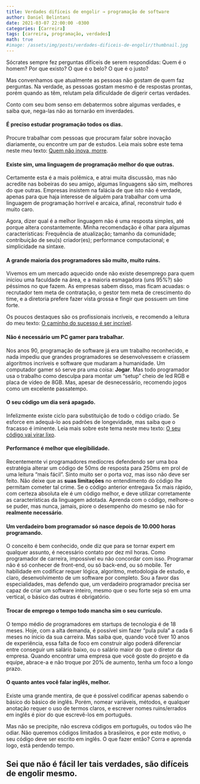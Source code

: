 ```yaml
---
title: Verdades difíceis de engolir → programação de software
author: Daniel Belintani
date: 2021-03-07 22:00:00 -0300
categories: [Carreira]
tags: [carreira, programação, verdades]
math: true
#image: /assets/img/posts/verdades-dificeis-de-engolir/thumbnail.jpg
---
```


Sócrates sempre fez perguntas difíceis de serem respondidas: Quem é o homem? Por que existo? O que é o belo? O que é o justo?

Mas convenhamos que atualmente as pessoas não gostam de quem faz perguntas. Na verdade, as pessoas gostam mesmo é de respostas prontas, porém quando as têm, relutam pela dificuldade de digerir certas verdades.

Conto com seu bom senso em debatermos sobre algumas verdades, e saiba que, nega-las não as tornarão em inverdades.


#### **É preciso estudar programação todos os dias**.

Procure trabalhar com pessoas que procuram falar sobre inovação diariamente, ou encontre um par de estudos. Leia mais sobre este tema neste meu texto: [Quem não inova, morre](https://belintani.com/posts/quem-nao-inova-morre/).


#### **Existe sim, uma linguagem de programação melhor do que outras**.

Certamente esta é a mais polêmica, e atrai muita discussão, mas não acredite nas bobeiras do seu amigo, algumas linguagens são sim, melhores do que outras. Empresas insistem na falácia de que isto não é verdade, apenas para que haja interesse de alguém para trabalhar com uma linguagem de programação horrível e arcaica, afinal, reconstruir tudo é muito caro. 

Agora, dizer qual é a melhor linguagem não é uma resposta simples, até porque altera constantemente. Minha recomendação é olhar para algumas características: Frequência de atualização; tamanho da comunidade; contribuição de seu(s) criador(es); performance computacional; e simplicidade na sintaxe.


#### **A grande maioria dos programadores são muito, muito ruins**.

Vivemos em um mercado aquecido onde não existe desemprego para quem iniciou uma faculdade na área, e a maioria esmagadora (uns 95%?) são péssimos no que fazem. As empresas sabem disso, mas ficam acuadas: o recrutador tem meta de contratação, o gestor tem meta de crescimento do time, e a diretoria prefere fazer vista grossa e fingir que possuem um time forte. 

Os poucos destaques são os profissionais incríveis, e recomendo a leitura do meu texto: [O caminho do sucesso é ser incrível](https://belintani.com/posts/o-caminho-do-sucesso/).

#### **Não é necessário um PC gamer para trabalhar**.

Nos anos 90, programação de software já era um trabalho reconhecido, e nada impediu que grandes programadores se desenvolvessem e criassem algoritmos incríveis e software que mudaram a humanidade. Um computador gamer só serve pra uma coisa: **Jogar**. Mas todo programador usa o trabalho como desculpa para montar um “setup” cheio de led RGB e placa de vídeo de 8GB. Mas, apesar de desnecessário, recomendo jogos como um excelente passatempo.

#### **O seu código um dia será apagado**.

Infelizmente existe ciclo para substituição de todo o código criado. Se esforce em adequá-lo aos padrões de longevidade, mas saiba que o fracasso é iminente. Leia mais sobre este tema neste meu texto: [O seu código vai virar lixo](https://belintani.com/posts/o-seu-codigo-vai-virar-lixo/).

#### **Performance é melhor que elegibilidade**.

Recentemente vi programadores medíocres defendendo ser uma boa estratégia alterar um código de 50ms de resposta para 250ms em prol de uma leitura “mais fácil”. Sinto muito ser o porta voz, mas isso não deve ser feito. Não deixe que as **suas limitações** no entendimento do código lhe permitam cometer tal crime. Se o código anterior entregava 5x mais rápido, com certeza absoluta ele é um código melhor, e deve utilizar corretamente as características da linguagem adotada. Aprenda com o código, melhore-o se puder, mas nunca, jamais, piore o desempenho do mesmo se não for **realmente necessário**.

#### **Um verdadeiro bom programador só nasce depois de 10.000 horas programando**.

O conceito é bem conhecido, onde diz que para se tornar expert em qualquer assunto, é necessário contato por dez mil horas. Como programador de carreira, impossível eu não concordar com isso. Programar não é só conhecer de front-end, ou só back-end, ou só mobile. Ter habilidade em codificar requer lógica, algoritmo, metodologia de estudo, e claro, desenvolvimento de um software por completo. Sou a favor das especialidades, mas defendo que, um verdadeiro programador precisa ser capaz de criar um software inteiro, mesmo que o seu forte seja só em uma vertical, o básico das outras é obrigatório.

#### **Trocar de emprego o tempo todo mancha sim o seu currículo**.

O tempo médio de programadores em startups de tecnologia é de 18 meses. Hoje, com a alta demanda, é possível sim fazer “pula pula” a cada 6 meses no inicio da sua carreira. Mas saiba que, quando você tiver 10 anos de experiência, essa falta de foco em construir algo poderá diferenciar entre conseguir um salário baixo, ou o salário maior do que o diretor da empresa. Quando encontrar uma empresa que você goste do projeto e da equipe, abrace-a e não troque por 20% de aumento, tenha um foco a longo prazo.

#### **O quanto antes você falar inglês, melhor**.

Existe uma grande mentira, de que é possível codificar apenas sabendo o básico do básico de inglês. Porém, nomear variáveis, métodos, e qualquer anotação requer o uso de termos claros, e escrever nomes ruins/errados em inglês é pior do que escrevê-los em português. 

Mas não se precipite, não escreva códigos em português, ou todos vão lhe odiar. Não queremos códigos limitados a brasileiros, e por este motivo, o seu código deve ser escrito em inglês. O que fazer então? Corra e aprenda logo, está perdendo tempo.

## Sei que não é fácil ler tais verdades, são difíceis de engolir mesmo.
